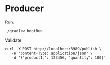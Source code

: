 # Producer
Run:
```
./gradlew bootRun
```
Validate:
```
curl -X POST http://localhost:8989/publish \
   -H "Content-Type: application/json" \
   -d '{"productId": 123456, "quantity": 100}'
```